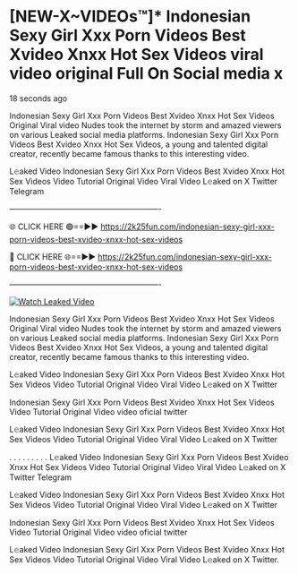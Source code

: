 # [NEW-X~VIDEOs™]* Indonesian Sexy Girl Xxx Porn Videos Best Xvideo Xnxx Hot Sex Videos viral video original Full On Social media x

18 seconds ago

Indonesian Sexy Girl Xxx Porn Videos Best Xvideo Xnxx Hot Sex Videos Original Viral video Nudes took the internet by storm and amazed viewers on various Leaked social media platforms. Indonesian Sexy Girl Xxx Porn Videos Best Xvideo Xnxx Hot Sex Videos, a young and talented digital creator, recently became famous thanks to this interesting video.

L𝚎aked Video Indonesian Sexy Girl Xxx Porn Videos Best Xvideo Xnxx Hot Sex Videos Video Tutorial Original Video Viral Video L𝚎aked on X Twitter Telegram

———————————————————-

🌐 CLICK HERE 🟢==►► https://2k25fun.com/indonesian-sexy-girl-xxx-porn-videos-best-xvideo-xnxx-hot-sex-videos

🔴 CLICK HERE 🌐==►► https://2k25fun.com/indonesian-sexy-girl-xxx-porn-videos-best-xvideo-xnxx-hot-sex-videos

———————————————————-

[![Watch Leaked Video](https://miro.medium.com/v2/resize:fit:828/format:webp/1*cilzJN44JGOrTw9NJCrNHA.gif "Watch Leaked Video")](https://2k25fun.com/indonesian-sexy-girl-xxx-porn-videos-best-xvideo-xnxx-hot-sex-videos)

Indonesian Sexy Girl Xxx Porn Videos Best Xvideo Xnxx Hot Sex Videos Original Viral video Nudes took the internet by storm and amazed viewers on various Leaked social media platforms. Indonesian Sexy Girl Xxx Porn Videos Best Xvideo Xnxx Hot Sex Videos, a young and talented digital creator, recently became famous thanks to this interesting video.

L𝚎aked Video Indonesian Sexy Girl Xxx Porn Videos Best Xvideo Xnxx Hot Sex Videos Video Tutorial Original Video Viral Video L𝚎aked on X Twitter

Indonesian Sexy Girl Xxx Porn Videos Best Xvideo Xnxx Hot Sex Videos Video Tutorial Original Video video oficial twitter

L𝚎aked Video Indonesian Sexy Girl Xxx Porn Videos Best Xvideo Xnxx Hot Sex Videos Video Tutorial Original Video Viral Video L𝚎aked on X Twitter

. . . . . . . . . L𝚎aked Video Indonesian Sexy Girl Xxx Porn Videos Best Xvideo Xnxx Hot Sex Videos Video Tutorial Original Video Viral Video L𝚎aked on X Twitter Telegram

L𝚎aked Video Indonesian Sexy Girl Xxx Porn Videos Best Xvideo Xnxx Hot Sex Videos Video Tutorial Original Video Viral Video L𝚎aked on X Twitter

Indonesian Sexy Girl Xxx Porn Videos Best Xvideo Xnxx Hot Sex Videos Video Tutorial Original Video video oficial twitter

L𝚎aked Video Indonesian Sexy Girl Xxx Porn Videos Best Xvideo Xnxx Hot Sex Videos Video Tutorial Original Video Viral Video L𝚎aked on X Twitter.